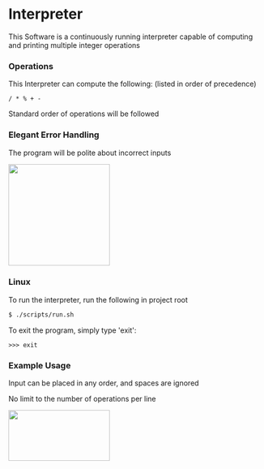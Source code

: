 # Interpreter
This Software is a continuously running interpreter capable of computing and printing multiple integer operations

### Operations
This Interpreter can compute the following: (listed in order of precedence)
```
/ * % + -
```
Standard order of operations will be followed

### Elegant Error Handling
The program will be polite about incorrect inputs

<img src="https://github.com/DylanTinianov/Images/blob/master/Interpreter/error_handling.png" width="200" height="200" />

### Linux
To run the interpreter, run the following in project root
```bash
$ ./scripts/run.sh
```
To exit the program, simply type 'exit': 
```
>>> exit
```

### Example Usage
Input can be placed in any order, and spaces are ignored

No limit to the number of operations per line

<img src="https://github.com/DylanTinianov/Images/blob/master/Interpreter/example.png" width="200" height="100" />
